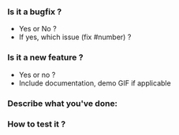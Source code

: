 ### Is it a bugfix ?
- Yes or No ?
- If yes, which issue (fix #number) ?

### Is it a new feature ?
- Yes or no ?
- Include documentation, demo GIF if applicable

### Describe what you've done:

### How to test it ?
